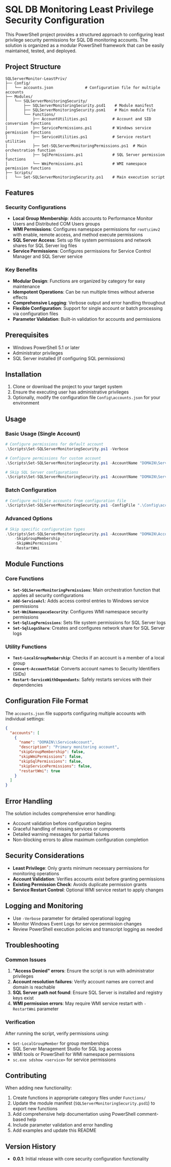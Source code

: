 # SQL DB Monitoring Least Privilege Security Configuration

This PowerShell project provides a structured approach to configuring least privilege security permissions for SQL DB monitoring accounts. The solution is organized as a modular PowerShell framework that can be easily maintained, tested, and deployed.

## Project Structure

```
SQLServerMonitor-LeastPriv/
├── Config/
│   └── accounts.json              # Configuration file for multiple accounts
├── Modules/
│   └── SQLServerMonitoringSecurity/
│       ├── SQLServerMonitoringSecurity.psd1    # Module manifest
│       ├── SQLServerMonitoringSecurity.psm1    # Main module file
│       └── Functions/
│           ├── AccountUtilities.ps1           # Account and SID conversion functions
│           ├── ServicePermissions.ps1         # Windows service permission functions
│           ├── ServiceUtilities.ps1           # Service restart utilities
│           ├── Set-SQLServerMonitoringPermissions.ps1  # Main orchestration function
│           ├── SqlPermissions.ps1             # SQL Server permission functions
│           └── WmiPermissions.ps1             # WMI namespace permission functions
├── Scripts/
|   └── Set-SQLServerMonitoringSecurity.ps1    # Main execution script
```

## Features

### Security Configurations
- **Local Group Membership**: Adds accounts to Performance Monitor Users and Distributed COM Users groups
- **WMI Permissions**: Configures namespace permissions for `root\cimv2` with enable, remote access, and method execute permissions
- **SQL Server Access**: Sets up file system permissions and network shares for SQL Server log files
- **Service Permissions**: Configures permissions for Service Control Manager and SQL Server service

### Key Benefits
- **Modular Design**: Functions are organized by category for easy maintenance
- **Idempotent Operations**: Can be run multiple times without adverse effects
- **Comprehensive Logging**: Verbose output and error handling throughout
- **Flexible Configuration**: Support for single account or batch processing via configuration files
- **Parameter Validation**: Built-in validation for accounts and permissions

## Prerequisites

- Windows PowerShell 5.1 or later
- Administrator privileges
- SQL Server installed (if configuring SQL permissions)

## Installation

1. Clone or download the project to your target system
2. Ensure the executing user has administrative privileges
3. Optionally, modify the configuration file `Config\accounts.json` for your environment

## Usage

### Basic Usage (Single Account)

```powershell
# Configure permissions for default account
.\Scripts\Set-SQLServerMonitoringSecurity.ps1 -Verbose

# Configure permissions for custom account
.\Scripts\Set-SQLServerMonitoringSecurity.ps1 -AccountName "DOMAIN\ServiceAccount" -Verbose

# Skip SQL Server configurations
.\Scripts\Set-SQLServerMonitoringSecurity.ps1 -AccountName "DOMAIN\ServiceAccount" -SkipSqlPermissions
```

### Batch Configuration

```powershell
# Configure multiple accounts from configuration file
.\Scripts\Set-SQLServerMonitoringSecurity.ps1 -ConfigFile ".\Config\accounts.json" -Verbose
```

### Advanced Options

```powershell
# Skip specific configuration types
.\Scripts\Set-SQLServerMonitoringSecurity.ps1 -AccountName "DOMAIN\Account" `
    -SkipGroupMembership `
    -SkipWmiPermissions `
    -RestartWmi
```

## Module Functions

### Core Functions

- **`Set-SQLServerMonitoringPermissions`**: Main orchestration function that applies all security configurations
- **`Add-ServiceAcl`**: Adds access control entries to Windows service permissions
- **`Set-WmiNamespaceSecurity`**: Configures WMI namespace security permissions
- **`Set-SqlLogPermissions`**: Sets file system permissions for SQL Server logs
- **`Set-SqlLogsShare`**: Creates and configures network share for SQL Server logs

### Utility Functions

- **`Test-LocalGroupMembership`**: Checks if an account is a member of a local group
- **`Convert-AccountToSid`**: Converts account names to Security Identifiers (SIDs)
- **`Restart-ServiceWithDependants`**: Safely restarts services with their dependencies

## Configuration File Format

The `accounts.json` file supports configuring multiple accounts with individual settings:

```json
{
  "accounts": [
    {
      "name": "DOMAIN\\ServiceAccount",
      "description": "Primary monitoring account",
      "skipGroupMembership": false,
      "skipWmiPermissions": false,
      "skipSqlPermissions": false,
      "skipServicePermissions": false,
      "restartWmi": true
    }
  ]
}
```

## Error Handling

The solution includes comprehensive error handling:
- Account validation before configuration begins
- Graceful handling of missing services or components
- Detailed warning messages for partial failures
- Non-blocking errors to allow maximum configuration completion

## Security Considerations

- **Least Privilege**: Only grants minimum necessary permissions for monitoring operations
- **Account Validation**: Verifies accounts exist before granting permissions
- **Existing Permission Check**: Avoids duplicate permission grants
- **Service Restart Control**: Optional WMI service restart to apply changes

## Logging and Monitoring

- Use `-Verbose` parameter for detailed operational logging
- Monitor Windows Event Logs for service permission changes
- Review PowerShell execution policies and transcript logging as needed

## Troubleshooting

### Common Issues

1. **"Access Denied" errors**: Ensure the script is run with administrator privileges
2. **Account resolution failures**: Verify account names are correct and domain is reachable
3. **SQL Server path not found**: Ensure SQL Server is installed and registry keys exist
4. **WMI permission errors**: May require WMI service restart with `-RestartWmi` parameter

### Verification

After running the script, verify permissions using:
- `Get-LocalGroupMember` for group memberships
- SQL Server Management Studio for SQL log access
- WMI tools or PowerShell for WMI namespace permissions
- `sc.exe sdshow <service>` for service permissions

## Contributing

When adding new functionality:
1. Create functions in appropriate category files under `Functions/`
2. Update the module manifest (`SQLServerMonitoringSecurity.psd1`) to export new functions
3. Add comprehensive help documentation using PowerShell comment-based help
4. Include parameter validation and error handling
5. Add examples and update this README

## Version History

- **0.0.1**: Initial release with core security configuration functionality
